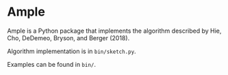 # Ample

Ample is a Python package that implements the algorithm described by Hie, Cho, DeDemeo, Bryson, and Berger (2018).

Algorithm implementation is in `bin/sketch.py`.

Examples can be found in `bin/`.